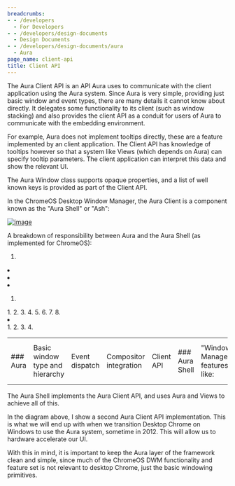 ```yaml
---
breadcrumbs:
- - /developers
  - For Developers
- - /developers/design-documents
  - Design Documents
- - /developers/design-documents/aura
  - Aura
page_name: client-api
title: Client API
---
```


The Aura Client API is an API Aura uses to communicate with the client
application using the Aura system. Since Aura is very simple, providing just
basic window and event types, there are many details it cannot know about
directly. It delegates some functionality to its client (such as window
stacking) and also provides the client API as a conduit for users of Aura to
communicate with the embedding environment.

For example, Aura does not implement tooltips directly, these are a feature
implemented by an client application. The Client API has knowledge of tooltips
however so that a system like Views (which depends on Aura) can specify tooltip
parameters. The client application can interpret this data and show the relevant
UI.

The Aura Window class supports opaque properties, and a list of well known keys
is provided as part of the Client API.

In the ChromeOS Desktop Window Manager, the Aura Client is a component known as
the "Aura Shell" or "Ash":

[<img alt="image"
src="/developers/design-documents/aura/client-api/ClientAPI.png">](/developers/design-documents/aura/client-api/ClientAPI.png)

A breakdown of responsibility between Aura and the Aura Shell (as implemented
for ChromeOS):

<table>
<tr>

<td>### Aura</td>

1.  <td>Basic window type and hierarchy </td>
2.  <td>Event dispatch </td>
3.  <td>Compositor integration </td>
4.  <td>Client API </td>

<td>### Aura Shell</td>

1.  <td>"Window Manager" features like: </td>
    1.  <td>Window dragging and resizing </td>
    2.  <td>Transient and modal windows </td>
    3.  <td>Maximize/Restore/Full Screen </td>
    4.  <td>Tooltips </td>
    5.  <td>Drag and drop </td>
    6.  <td>Window embellishments like shadows </td>
    7.  <td>Window stacking </td>
    8.  <td>Advanced layout heuristics </td>
2.  <td>Shell features like: </td>
    1.  <td>Application launcher(s) </td>
    2.  <td>Customizable desktop background </td>
    3.  <td>Global keyboard shortcuts </td>
    4.  <td>Login/lock screens, screen savers, etc. </td>

</tr>
</table>
The Aura Shell implements the Aura Client API, and uses Aura and Views to
achieve all of this.

In the diagram above, I show a second Aura Client API implementation. This is
what we will end up with when we transition Desktop Chrome on Windows to use the
Aura system, sometime in 2012. This will allow us to hardware accelerate our UI.

With this in mind, it is important to keep the Aura layer of the framework clean
and simple, since much of the ChromeOS DWM functionality and feature set is not
relevant to desktop Chrome, just the basic windowing primitives.
